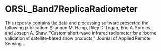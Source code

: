 # ORSL_Band7ReplicaRadiometer
This reposity contains the data and processing software presented the following publication: Shannon M. Hamp, Riley D. Logan, Eric A. Sproles, and Joseph A. Shaw, "Custom short-wave infrared radiometer for airborne validation of satellite-based snow products," Journal of Applied Remote Sensing...
